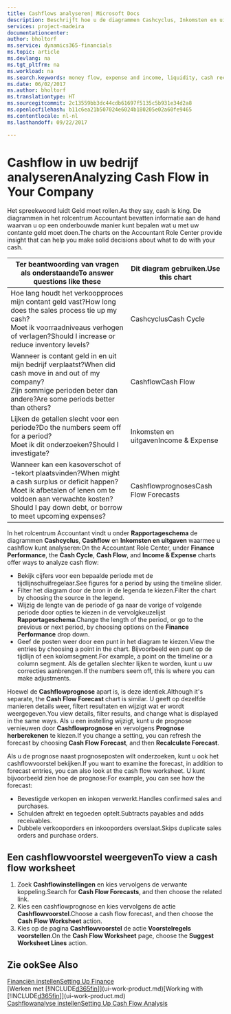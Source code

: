 ```yaml
---
title: Cashflows analyseren| Microsoft Docs
description: Beschrijft hoe u de diagrammen Cashcyclus, Inkomsten en uitgaven, Cashflow, en Cashflowprognose gebruikt om verleden en toekomstige stroom van geld in en uit uw bedrijf te analyseren.
services: project-madeira
documentationcenter: 
author: bholtorf
ms.service: dynamics365-financials
ms.topic: article
ms.devlang: na
ms.tgt_pltfrm: na
ms.workload: na
ms.search.keywords: money flow, expense and income, liquidity, cash receipts minus cash payments, Cartera
ms.date: 06/02/2017
ms.author: bholtorf
ms.translationtype: HT
ms.sourcegitcommit: 2c13559bb3dc44cdb61697f5135c5b931e34d2a8
ms.openlocfilehash: b11c6ea21b507024e6024b180205e02a60fe9465
ms.contentlocale: nl-nl
ms.lasthandoff: 09/22/2017

---
```

# <a name="analyzing-cash-flow-in-your-company"></a><span data-ttu-id="43359-103">Cashflow in uw bedrijf analyseren</span><span class="sxs-lookup"><span data-stu-id="43359-103">Analyzing Cash Flow in Your Company</span></span>
<span data-ttu-id="43359-104">Het spreekwoord luidt Geld moet rollen.</span><span class="sxs-lookup"><span data-stu-id="43359-104">As they say, cash is king.</span></span> <span data-ttu-id="43359-105">De diagrammen in het rolcentrum Accountant bevatten informatie aan de hand waarvan u op een onderbouwde manier kunt bepalen wat u met uw contante geld moet doen.</span><span class="sxs-lookup"><span data-stu-id="43359-105">The charts on the Accountant Role Center provide insight that can help you make solid decisions about what to do with your cash.</span></span>  

| <span data-ttu-id="43359-106">Ter beantwoording van vragen als onderstaande</span><span class="sxs-lookup"><span data-stu-id="43359-106">To answer questions like these</span></span> | <span data-ttu-id="43359-107">Dit diagram gebruiken.</span><span class="sxs-lookup"><span data-stu-id="43359-107">Use this chart</span></span> |
| --- | --- |
| <span data-ttu-id="43359-108">Hoe lang houdt het verkoopproces mijn contant geld vast?</span><span class="sxs-lookup"><span data-stu-id="43359-108">How long does the sales process tie up my cash?</span></span></br> <span data-ttu-id="43359-109">Moet ik voorraadniveaus verhogen of verlagen?</span><span class="sxs-lookup"><span data-stu-id="43359-109">Should I increase or reduce inventory levels?</span></span> |<span data-ttu-id="43359-110">Cashcyclus</span><span class="sxs-lookup"><span data-stu-id="43359-110">Cash Cycle</span></span> |
| <span data-ttu-id="43359-111">Wanneer is contant geld in en uit mijn bedrijf verplaatst?</span><span class="sxs-lookup"><span data-stu-id="43359-111">When did cash move in and out of my company?</span></span></br> <span data-ttu-id="43359-112">Zijn sommige perioden beter dan andere?</span><span class="sxs-lookup"><span data-stu-id="43359-112">Are some periods better than others?</span></span> |<span data-ttu-id="43359-113">Cashflow</span><span class="sxs-lookup"><span data-stu-id="43359-113">Cash Flow</span></span> |
| <span data-ttu-id="43359-114">Lijken de getallen slecht voor een periode?</span><span class="sxs-lookup"><span data-stu-id="43359-114">Do the numbers seem off for a period?</span></span></br> <span data-ttu-id="43359-115">Moet ik dit onderzoeken?</span><span class="sxs-lookup"><span data-stu-id="43359-115">Should I investigate?</span></span> |<span data-ttu-id="43359-116">Inkomsten en uitgaven</span><span class="sxs-lookup"><span data-stu-id="43359-116">Income & Expense</span></span> |
| <span data-ttu-id="43359-117">Wanneer kan een kasoverschot of -tekort plaatsvinden?</span><span class="sxs-lookup"><span data-stu-id="43359-117">When might a cash surplus or deficit happen?</span></span></br> <span data-ttu-id="43359-118">Moet ik afbetalen of lenen om te voldoen aan verwachte kosten?</span><span class="sxs-lookup"><span data-stu-id="43359-118">Should I pay down debt, or borrow to meet upcoming expenses?</span></span> |<span data-ttu-id="43359-119">Cashflowprognoses</span><span class="sxs-lookup"><span data-stu-id="43359-119">Cash Flow Forecasts</span></span> |

<span data-ttu-id="43359-120">In het rolcentrum Accountant vindt u onder **Rapportageschema** de diagrammen **Cashcyclus**, **Cashflow** en **Inkomsten en uitgaven** waarmee u cashflow kunt analyseren:</span><span class="sxs-lookup"><span data-stu-id="43359-120">On the Accountant Role Center, under **Finance Performance**, the **Cash Cycle**, **Cash Flow**, and **Income & Expense** charts offer ways to analyze cash flow:</span></span>  

* <span data-ttu-id="43359-121">Bekijk cijfers voor een bepaalde periode met de tijdlijnschuifregelaar.</span><span class="sxs-lookup"><span data-stu-id="43359-121">See figures for a period by using the timeline slider.</span></span>  
* <span data-ttu-id="43359-122">Filter het diagram door de bron in de legenda te kiezen.</span><span class="sxs-lookup"><span data-stu-id="43359-122">Filter the chart by choosing the source in the legend.</span></span>  
* <span data-ttu-id="43359-123">Wijzig de lengte van de periode of ga naar de vorige of volgende periode door opties te kiezen in de vervolgkeuzelijst **Rapportageschema**.</span><span class="sxs-lookup"><span data-stu-id="43359-123">Change the length of the period, or go to the previous or next period, by choosing options on the **Finance Performance** drop down.</span></span>  
* <span data-ttu-id="43359-124">Geef de posten weer door een punt in het diagram te kiezen.</span><span class="sxs-lookup"><span data-stu-id="43359-124">View the entries by choosing a point in the chart.</span></span> <span data-ttu-id="43359-125">Bijvoorbeeld een punt op de tijdlijn of een kolomsegment.</span><span class="sxs-lookup"><span data-stu-id="43359-125">For example, a point on the timeline or a column segment.</span></span> <span data-ttu-id="43359-126">Als de getallen slechter lijken te worden, kunt u uw correcties aanbrengen.</span><span class="sxs-lookup"><span data-stu-id="43359-126">If the numbers seem off, this is where you can make adjustments.</span></span>  

<span data-ttu-id="43359-127">Hoewel de **Cashflowprognose** apart is, is deze identiek.</span><span class="sxs-lookup"><span data-stu-id="43359-127">Although it's separate, the **Cash Flow Forecast** chart is similar.</span></span> <span data-ttu-id="43359-128">U geeft op dezelfde manieren details weer, filtert resultaten en wijzigt wat er wordt weergegeven.</span><span class="sxs-lookup"><span data-stu-id="43359-128">You view details, filter results, and change what is displayed in the same ways.</span></span> <span data-ttu-id="43359-129">Als u een instelling wijzigt, kunt u de prognose vernieuwen door **Cashflowprognose** en vervolgens **Prognose herberekenen** te kiezen.</span><span class="sxs-lookup"><span data-stu-id="43359-129">If you change a setting, you can refresh the forecast by choosing **Cash Flow Forecast**, and then **Recalculate Forecast**.</span></span>

<span data-ttu-id="43359-130">Als u de prognose naast prognoseposten wilt onderzoeken, kunt u ook het cashflowvoorstel bekijken.</span><span class="sxs-lookup"><span data-stu-id="43359-130">If you want to examine the forecast, in addition to forecast entries, you can also look at the cash flow worksheet.</span></span> <span data-ttu-id="43359-131">U kunt bijvoorbeeld zien hoe de prognose:</span><span class="sxs-lookup"><span data-stu-id="43359-131">For example, you can see how the forecast:</span></span>

* <span data-ttu-id="43359-132">Bevestigde verkopen en inkopen verwerkt.</span><span class="sxs-lookup"><span data-stu-id="43359-132">Handles confirmed sales and purchases.</span></span>  
* <span data-ttu-id="43359-133">Schulden aftrekt en tegoeden optelt.</span><span class="sxs-lookup"><span data-stu-id="43359-133">Subtracts payables and adds receivables.</span></span>  
* <span data-ttu-id="43359-134">Dubbele verkooporders en inkooporders overslaat.</span><span class="sxs-lookup"><span data-stu-id="43359-134">Skips duplicate sales orders and purchase orders.</span></span>  

## <a name="to-view-a-cash-flow-worksheet"></a><span data-ttu-id="43359-135">Een cashflowvoorstel weergeven</span><span class="sxs-lookup"><span data-stu-id="43359-135">To view a cash flow worksheet</span></span>
1. <span data-ttu-id="43359-136">Zoek **Cashflowinstellingen** en kies vervolgens de verwante koppeling.</span><span class="sxs-lookup"><span data-stu-id="43359-136">Search for **Cash Flow Forecasts**, and then choose the related link.</span></span>  
2. <span data-ttu-id="43359-137">Kies een cashflowprognose en kies vervolgens de actie **Cashflowvoorstel**.</span><span class="sxs-lookup"><span data-stu-id="43359-137">Choose a cash flow forecast, and then choose the **Cash Flow Worksheet** action.</span></span>  
3. <span data-ttu-id="43359-138">Kies op de pagina **Cashflowvoorstel** de actie **Voorstelregels voorstellen**.</span><span class="sxs-lookup"><span data-stu-id="43359-138">On the **Cash Flow Worksheet** page, choose the **Suggest Worksheet Lines** action.</span></span>  

## <a name="see-also"></a><span data-ttu-id="43359-139">Zie ook</span><span class="sxs-lookup"><span data-stu-id="43359-139">See Also</span></span>
[<span data-ttu-id="43359-140">Financiën instellen</span><span class="sxs-lookup"><span data-stu-id="43359-140">Setting Up Finance</span></span>](finance-setup-finance.md)  
<span data-ttu-id="43359-141">[Werken met [!INCLUDE[d365fin](includes/d365fin_md.md)]](ui-work-product.md)</span><span class="sxs-lookup"><span data-stu-id="43359-141">[Working with [!INCLUDE[d365fin](includes/d365fin_md.md)]](ui-work-product.md)</span></span>  
[<span data-ttu-id="43359-142">Cashflowanalyse instellen</span><span class="sxs-lookup"><span data-stu-id="43359-142">Setting Up Cash Flow Analysis</span></span>](finance-setup-cash-flow-analyses.md)  

